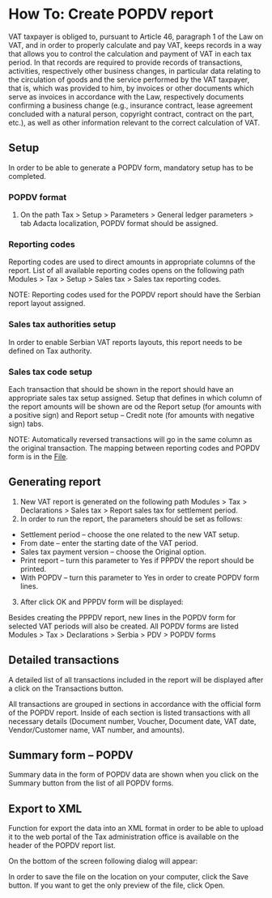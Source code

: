 # How To: Create POPDV report

VAT taxpayer is obliged to, pursuant to Article 46, paragraph 1 of the Law on VAT, and in order to properly calculate and pay VAT, keeps records in a way that allows you to control the calculation and payment of VAT in each tax period. In that records are required to provide records of transactions, activities, respectively other business changes, in particular data relating to the circulation of goods and the service performed by the VAT taxpayer, that is, which was provided to him, by invoices or other documents which serve as invoices in accordance with the Law, respectively
documents confirming a business change (e.g., insurance contract, lease agreement concluded with a natural person, copyright contract, contract on the part, etc.), as well as other information relevant to the correct calculation of VAT.

## Setup

In order to be able to generate a POPDV form, mandatory setup has to be completed.

### POPDV format

1. On the path Tax > Setup > Parameters > General ledger parameters > tab Adacta localization, POPDV format should be assigned.

### Reporting codes

Reporting codes are used to direct amounts in appropriate columns of the report. List of all available reporting codes opens on the following path Modules > Tax > Setup > Sales tax > Sales tax reporting codes.
 
NOTE: Reporting codes used for the POPDV report should have the Serbian report layout assigned.

###  Sales tax authorities setup

In order to enable Serbian VAT reports layouts, this report needs to be defined on Tax authority.  

### Sales tax code setup

Each transaction that should be shown in the report should have an appropriate sales tax setup assigned. Setup that defines in which column of the report amounts will be shown are od the Report setup (for amounts with a positive sign) and Report setup – Credit note (for amounts with negative sign) tabs.
 
NOTE: Automatically reversed transactions will go in the same column as the original transaction.
The mapping between reporting codes and POPDV form is in the [File](Mapping.xlsx).
 
## Generating report

1. New VAT report is generated on the following path Modules > Tax > Declarations > Sales tax > Report sales tax for settlement period.
2. In order to run the report, the parameters should be set as follows:
  - Settlement period – choose the one related to the new VAT setup.
  - From date – enter the starting date of the VAT period.
  - Sales tax payment version – choose the Original option.
  - Print report – turn this parameter to Yes if PPPDV the report should be printed.
  - With POPDV – turn this parameter to Yes in order to create POPDV form lines.
3. After click OK and PPPDV form will be displayed:
 
Besides creating the PPPDV report, new lines in the POPDV form for selected VAT periods will also be created. All POPDV forms are listed Modules > Tax > Declarations > Serbia > PDV > POPDV forms

## Detailed transactions
 
A detailed list of all transactions included in the report will be displayed after a click on the Transactions button.
 
All transactions are grouped in sections in accordance with the official form of the POPDV report. Inside of each section is listed transactions with all necessary details (Document number, Voucher, Document date, VAT date, Vendor/Customer name, VAT number, and amounts).

## Summary form – POPDV

Summary data in the form of POPDV data are shown when you click on the Summary button from the list of all POPDV forms.

## Export to XML

Function for export the data into an XML format in order to be able to upload it to the web portal of the Tax administration office is available on the header of the POPDV report list.
 
On the bottom of the screen following dialog will appear:
 
In order to save the file on the location on your computer, click the Save button. If you want to get the only preview of the file, click Open.
 


